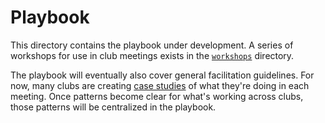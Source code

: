 # Playbook

This directory contains the playbook under development. A series of workshops
for use in club meetings exists in the [`workshops`](Workshops/) directory.

The playbook will eventually also cover general facilitation guidelines. For
now, many clubs are creating [case studies](../Case_Studies) of what they're
doing in each meeting. Once patterns become clear for what's working across
clubs, those patterns will be centralized in the playbook.
